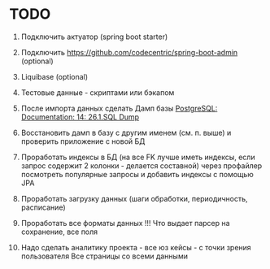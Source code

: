 TODO
========================

1. Подключить актуатор (spring boot starter)

2. Подключить https://github.com/codecentric/spring-boot-admin (optional)

3. Liquibase (optional)

4. Тестовые данные - скриптами или бэкапом

5. После импорта данных сделать Дамп базы
   [PostgreSQL: Documentation: 14: 26.1.SQL Dump](https://www.postgresql.org/docs/14/backup-dump.html)

6. Восстановить дамп в базу с другим именем (см. п. выше) и проверить приложение с новой БД

7. Проработать индексы в БД (на все FK лучше иметь индексы, если запрос содержит 2 колонки - делается составной)
   через профайлер посмотреть популярные запросы и добавить индексы с помощью JPA

8. Проработать загрузку данных (шаги обработки, периодичность, расписание)

9. Проработать все форматы данных !!!
   Что выдает парсер на сохранение, все поля

10. Надо сделать аналитику проекта - все юз кейсы - с точки зрения пользователя
    Все страницы со всеми данными
 